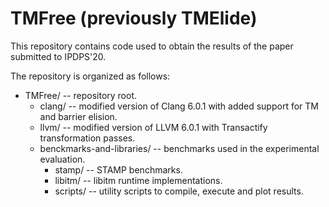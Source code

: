 # TMFree (previously TMElide)
This repository contains code used to obtain the results of the paper submitted to IPDPS'20.

The repository is organized as follows:

* TMFree/ -- repository root.
  * clang/ -- modified version of Clang 6.0.1 with added support for TM and barrier elision.
  * llvm/ -- modified version of LLVM 6.0.1 with Transactify transformation passes.
  * benckmarks-and-libraries/ -- benchmarks used in the experimental evaluation.
    * stamp/ -- STAMP benchmarks.
    * libitm/ -- libitm runtime implementations.
    * scripts/ -- utility scripts to compile, execute and plot results.
